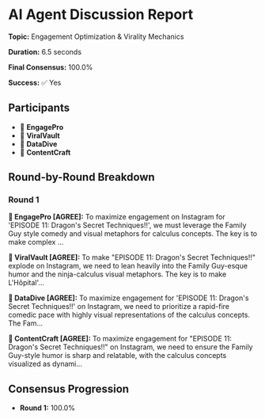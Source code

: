 # AI Agent Discussion Report

**Topic:** Engagement Optimization & Virality Mechanics

**Duration:** 6.5 seconds

**Final Consensus:** 100.0%

**Success:** ✅ Yes

## Participants

- 🤖 **EngagePro**
- 🤖 **ViralVault**
- 🤖 **DataDive**
- 🤖 **ContentCraft**

## Round-by-Round Breakdown

### Round 1

**🤖 EngagePro [AGREE]:** To maximize engagement on Instagram for 'EPISODE 11: Dragon's Secret Techniques!!', we must leverage the Family Guy style comedy and visual metaphors for calculus concepts. The key is to make complex ...

**🤖 ViralVault [AGREE]:** To make "EPISODE 11: Dragon's Secret Techniques!!" explode on Instagram, we need to lean heavily into the Family Guy-esque humor and the ninja-calculus visual metaphors.  The key is to make L'Hôpital'...

**🤖 DataDive [AGREE]:** To maximize engagement for 'EPISODE 11: Dragon's Secret Techniques!!' on Instagram, we need to prioritize a rapid-fire comedic pace with highly visual representations of the calculus concepts. The Fam...

**🤖 ContentCraft [AGREE]:** To maximize engagement for "EPISODE 11: Dragon's Secret Techniques!!" on Instagram, we need to ensure the Family Guy-style humor is sharp and relatable, with the calculus concepts visualized as dynami...

## Consensus Progression

- **Round 1:** 100.0%
